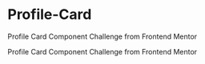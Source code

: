 # Profile-Card
Profile Card Component Challenge from Frontend Mentor

Profile Card Component Challenge from Frontend Mentor
